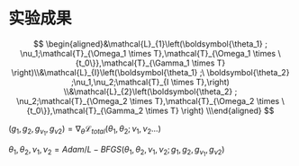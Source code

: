 # 实验成果



$$
\begin{aligned}&\mathcal{L}_{1}\left(\boldsymbol{\theta_1} ; \nu_1;\mathcal{T}_{\Omega_1 \times T},\mathcal{T}_{\Omega_1 \times \{t_0\}},\mathcal{T}_{\Gamma_1 \times T} \right)\\&\mathcal{L}_{I}\left(\boldsymbol{\theta_1} ;\ \boldsymbol{\theta_2} ;\nu_1,\nu_2;\mathcal{T}_{I \times T},\right) \\&\mathcal{L}_{2}\left(\boldsymbol{\theta_2} ; \nu_2;\mathcal{T}_{\Omega_2 \times T},\mathcal{T}_{\Omega_2 \times \{t_0\}},\mathcal{T}_{\Gamma_2 \times T} \right) \\\end{aligned}
$$


$(g_{1},g_{2},g_{\nu_1},g_{\nu2}) = \nabla_{\theta} \mathcal{L}_{total}(\theta_1,\theta_2;\nu_1,\nu_2...)$

$\theta_1,\theta_2,\nu_1,\nu_2= Adam/L-BFGS(\theta_1,\theta_2,\nu_1,\nu_2;g_1,g_2,g_{\nu_1},g_{\nu2})$
